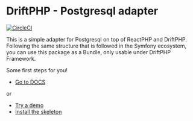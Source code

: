 # DriftPHP - Postgresql adapter

[![CircleCI](https://circleci.com/gh/driftphp/postgresql-bundle.svg?style=svg)](https://circleci.com/gh/driftphp/postgresql-bundle)

This is a simple adapter for Postgresql on top of ReactPHP and DriftPHP. Following
the same structure that is followed in the Symfony ecosystem, you can use this
package as a Bundle, only usable under DriftPHP Framework.

Some first steps for you!

- [Go to DOCS](https://driftphp.io/#/?id=postgresql-adapter)

or

- [Try a demo](https://github.com/driftphp/demo)
- [Install the skeleton](https://github.com/driftphp/skeleton)

